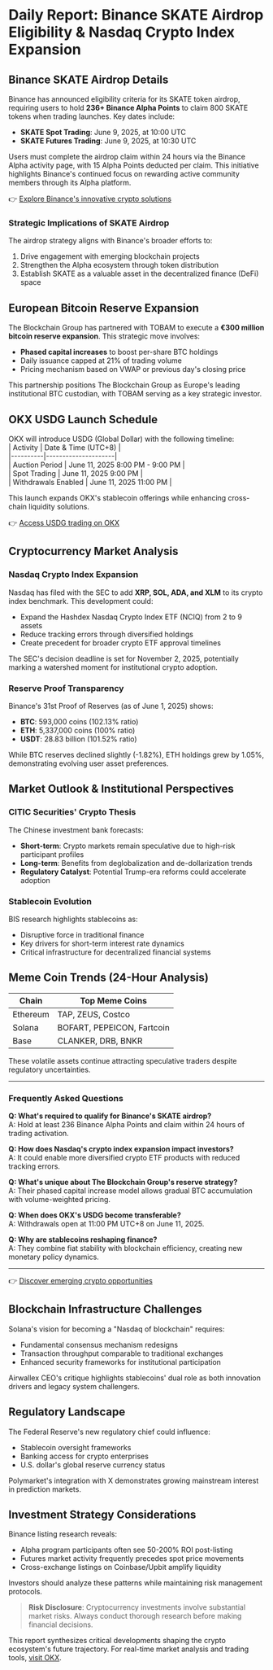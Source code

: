 # Daily Report: Binance SKATE Airdrop Eligibility & Nasdaq Crypto Index Expansion  

## Binance SKATE Airdrop Details  

Binance has announced eligibility criteria for its SKATE token airdrop, requiring users to hold **236+ Binance Alpha Points** to claim 800 SKATE tokens when trading launches. Key dates include:  
- **SKATE Spot Trading**: June 9, 2025, at 10:00 UTC  
- **SKATE Futures Trading**: June 9, 2025, at 10:30 UTC  

Users must complete the airdrop claim within 24 hours via the Binance Alpha activity page, with 15 Alpha Points deducted per claim. This initiative highlights Binance's continued focus on rewarding active community members through its Alpha platform.  

👉 [Explore Binance's innovative crypto solutions](https://bit.ly/okx-bonus)  

### Strategic Implications of SKATE Airdrop  
The airdrop strategy aligns with Binance's broader efforts to:  
1. Drive engagement with emerging blockchain projects  
2. Strengthen the Alpha ecosystem through token distribution  
3. Establish SKATE as a valuable asset in the decentralized finance (DeFi) space  

## European Bitcoin Reserve Expansion  

The Blockchain Group has partnered with TOBAM to execute a **€300 million bitcoin reserve expansion**. This strategic move involves:  
- **Phased capital increases** to boost per-share BTC holdings  
- Daily issuance capped at 21% of trading volume  
- Pricing mechanism based on VWAP or previous day's closing price  

This partnership positions The Blockchain Group as Europe's leading institutional BTC custodian, with TOBAM serving as a key strategic investor.  

## OKX USDG Launch Schedule  

OKX will introduce USDG (Global Dollar) with the following timeline:  
| Activity | Date & Time (UTC+8) |  
|----------|---------------------|  
| Auction Period | June 11, 2025 8:00 PM - 9:00 PM |  
| Spot Trading | June 11, 2025 9:00 PM |  
| Withdrawals Enabled | June 11, 2025 11:00 PM |  

This launch expands OKX's stablecoin offerings while enhancing cross-chain liquidity solutions.  

👉 [Access USDG trading on OKX](https://bit.ly/okx-bonus)  

## Cryptocurrency Market Analysis  

### Nasdaq Crypto Index Expansion  
Nasdaq has filed with the SEC to add **XRP, SOL, ADA, and XLM** to its crypto index benchmark. This development could:  
- Expand the Hashdex Nasdaq Crypto Index ETF (NCIQ) from 2 to 9 assets  
- Reduce tracking errors through diversified holdings  
- Create precedent for broader crypto ETF approval timelines  

The SEC's decision deadline is set for November 2, 2025, potentially marking a watershed moment for institutional crypto adoption.  

### Reserve Proof Transparency  
Binance's 31st Proof of Reserves (as of June 1, 2025) shows:  
- **BTC**: 593,000 coins (102.13% ratio)  
- **ETH**: 5,337,000 coins (100% ratio)  
- **USDT**: 28.83 billion (101.52% ratio)  

While BTC reserves declined slightly (-1.82%), ETH holdings grew by 1.05%, demonstrating evolving user asset preferences.  

## Market Outlook & Institutional Perspectives  

### CITIC Securities' Crypto Thesis  
The Chinese investment bank forecasts:  
- **Short-term**: Crypto markets remain speculative due to high-risk participant profiles  
- **Long-term**: Benefits from deglobalization and de-dollarization trends  
- **Regulatory Catalyst**: Potential Trump-era reforms could accelerate adoption  

### Stablecoin Evolution  
BIS research highlights stablecoins as:  
- Disruptive force in traditional finance  
- Key drivers for short-term interest rate dynamics  
- Critical infrastructure for decentralized financial systems  

## Meme Coin Trends (24-Hour Analysis)  

| Chain | Top Meme Coins |  
|-------|----------------|  
| Ethereum | TAP, ZEUS, Costco |  
| Solana | BOFART, PEPEICON, Fartcoin |  
| Base | CLANKER, DRB, BNKR |  

These volatile assets continue attracting speculative traders despite regulatory uncertainties.  

---

### Frequently Asked Questions  

**Q: What's required to qualify for Binance's SKATE airdrop?**  
A: Hold at least 236 Binance Alpha Points and claim within 24 hours of trading activation.  

**Q: How does Nasdaq's crypto index expansion impact investors?**  
A: It could enable more diversified crypto ETF products with reduced tracking errors.  

**Q: What's unique about The Blockchain Group's reserve strategy?**  
A: Their phased capital increase model allows gradual BTC accumulation with volume-weighted pricing.  

**Q: When does OKX's USDG become transferable?**  
A: Withdrawals open at 11:00 PM UTC+8 on June 11, 2025.  

**Q: Why are stablecoins reshaping finance?**  
A: They combine fiat stability with blockchain efficiency, creating new monetary policy dynamics.  

---

👉 [Discover emerging crypto opportunities](https://bit.ly/okx-bonus)  

## Blockchain Infrastructure Challenges  

Solana's vision for becoming a "Nasdaq of blockchain" requires:  
- Fundamental consensus mechanism redesigns  
- Transaction throughput comparable to traditional exchanges  
- Enhanced security frameworks for institutional participation  

Airwallex CEO's critique highlights stablecoins' dual role as both innovation drivers and legacy system challengers.  

## Regulatory Landscape  

The Federal Reserve's new regulatory chief could influence:  
- Stablecoin oversight frameworks  
- Banking access for crypto enterprises  
- U.S. dollar's global reserve currency status  

Polymarket's integration with X demonstrates growing mainstream interest in prediction markets.  

## Investment Strategy Considerations  

Binance listing research reveals:  
- Alpha program participants often see 50-200% ROI post-listing  
- Futures market activity frequently precedes spot price movements  
- Cross-exchange listings on Coinbase/Upbit amplify liquidity  

Investors should analyze these patterns while maintaining risk management protocols.  

> **Risk Disclosure**: Cryptocurrency investments involve substantial market risks. Always conduct thorough research before making financial decisions.  

This report synthesizes critical developments shaping the crypto ecosystem's future trajectory. For real-time market analysis and trading tools, [visit OKX](https://bit.ly/okx-bonus).